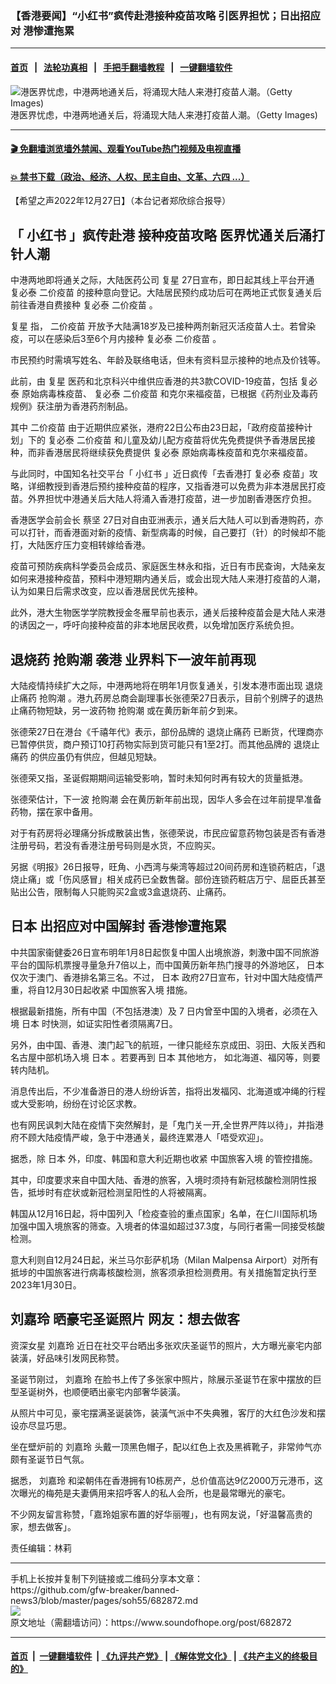 ### 【香港要闻】“小红书”疯传赴港接种疫苗攻略 引医界担忧；日出招应对 港惨遭拖累
------------------------

#### [首页](https://github.com/gfw-breaker/banned-news3/blob/master/README.md) &nbsp;&nbsp;|&nbsp;&nbsp; [法轮功真相](https://github.com/begood0513/basic/blob/master/README.md)  &nbsp;&nbsp;|&nbsp;&nbsp; [手把手翻墙教程](https://github.com/gfw-breaker/guides/wiki)  &nbsp;&nbsp;|&nbsp;&nbsp; [一键翻墙软件](https://github.com/gfw-breaker/nogfw/blob/master/README.md)  



<div><img alt="港医界忧虑，中港两地通关后，将涌现大陆人来港打疫苗人潮。（Getty Images)" src="https://img.soundofhope.org/2022-12/gettyimages-1231388374-1672168624870.jpg"/>
<br/><figcaption class="caption">
 港医界忧虑，中港两地通关后，将涌现大陆人来港打疫苗人潮。（Getty Images)
</figcaption></div><hr/>

#### [ 🎬  免翻墙浏览墙外禁闻、观看YouTube热门视频及电视直播](https://github.com/gfw-breaker/HelloWorld)

#### [ 💥  禁书下载（政治、经济、人权、民主自由、文革、六四 ...）](https://github.com/gfw-breaker/books/blob/master/README.md)

<div><div class="Content__Wrapper sc-1bvya0-0 elmmKw article_body" itemprop="articleBody">
 <div id="post_place_1">
 </div>
 <p class="meta-top">
  <span class="meta">
   【希望之声2022年12月27日】（本台记者郑欣综合报导）
  </span>
 </p>
 <h2>
  <strong>
   「
   <ok href="/term/551609">
    小红书
   </ok>
   」疯传赴港
   <ok href="/term/822258">
    接种疫苗攻略
   </ok>
   医界忧通关后涌打针人潮
  </strong>
 </h2>
 <p>
  中港两地即将通关之际，大陆医药公司
  <ok href="/term/64944">
   复星
  </ok>
  27日宣布，即日起其线上平台开通
  <ok href="/term/503843">
   复必泰
  </ok>
  <ok href="/term/479906">
   二价疫苗
  </ok>
  的接种意向登记。大陆居民预约成功后可在两地正式恢复通关后前往香港自费接种
  <ok href="/term/503843">
   复必泰
  </ok>
  <ok href="/term/479906">
   二价疫苗
  </ok>
  。
 </p>
 <p>
  <ok href="/term/64944">
   复星
  </ok>
  指，
  <ok href="/term/479906">
   二价疫苗
  </ok>
  开放予大陆满18岁及已接种两剂新冠灭活疫苗人士。若曾染疫，可以在感染后3至6个月内接种
  <ok href="/term/503843">
   复必泰
  </ok>
  <ok href="/term/479906">
   二价疫苗
  </ok>
  。
 </p>
 <p>
  市民预约时需填写姓名、年龄及联络电话，但未有资料显示接种的地点及价钱等。
 </p>
 <p>
  此前，由
  <ok href="/term/64944">
   复星
  </ok>
  医药和北京科兴中维供应香港的共3款COVID-19疫苗，包括
  <ok href="/term/503843">
   复必泰
  </ok>
  原始病毒株疫苗、
  <ok href="/term/503843">
   复必泰
  </ok>
  <ok href="/term/479906">
   二价疫苗
  </ok>
  和克尔来福疫苗，已根据《药剂业及毒药规例》获注册为香港药剂制品。
 </p>
 <p>
  其中
  <ok href="/term/479906">
   二价疫苗
  </ok>
  由于近期供应紧张，港府22日公布由23日起，「政府疫苗接种计划」下的
  <ok href="/term/503843">
   复必泰
  </ok>
  <ok href="/term/479906">
   二价疫苗
  </ok>
  和儿童及幼儿配方疫苗将优先免费提供予香港居民接种，而非香港居民将继续获免费提供
  <ok href="/term/503843">
   复必泰
  </ok>
  原始病毒株疫苗和克尔来福疫苗。
 </p>
 <p>
  与此同时，中国知名社交平台「
  <ok href="/term/551609">
   小红书
  </ok>
  」近日疯传「去香港打
  <ok href="/term/503843">
   复必泰
  </ok>
  疫苗」攻略，详细教授到香港后预约接种疫苗的程序，又指香港可以免费为非本港居民打疫苗。外界担忧中港通关后大陆人将涌入香港打疫苗，进一步加剧香港医疗负担。
 </p>
 <p>
  香港医学会前会长
  <ok href="/term/699742">
   蔡坚
  </ok>
  27日对自由亚洲表示，通关后大陆人可以到香港购药，亦可以打针，而香港面对新的疫情、新型病毒的时候，自己要打（针）的时候却不能打，大陆医疗压力变相转嫁给香港。
 </p>
 <p>
  疫苗可预防疾病科学委员会成员、家庭医生林永和指，近日有市民查询，大陆亲友如何来港接种疫苗，预料中港短期内通关后，或会出现大陆人来港打疫苗的人潮，认为如果日后需求改变，应以香港居民优先接种。
 </p>
 <p>
  此外，港大生物医学学院教授金冬雁早前也表示，通关后接种疫苗会是大陆人来港的诱因之一，呼吁向接种疫苗的非本地居民收费，以免增加医疗系统负担。
 </p>
 <h2>
  <strong>
   退烧药
   <ok href="/term/228487">
    抢购潮
   </ok>
   袭港 业界料下一波年前再现
  </strong>
 </h2>
 <p>
  大陆疫情持续扩大之际，中港两地将在明年1月恢复通关，引发本港巿面出现
  <ok href="/term/820008">
   退烧止痛药
  </ok>
  <ok href="/term/228487">
   抢购潮
  </ok>
  。港九药房总商会副理事长张德荣27日表示，目前个别牌子的退热止痛药物短缺，另一波药物
  <ok href="/term/228487">
   抢购潮
  </ok>
  或在黄历新年前夕到来。
 </p>
 <p>
  张德荣27日在港台《千禧年代》表示，部份品牌的
  <ok href="/term/820008">
   退烧止痛药
  </ok>
  已断货，代理商亦已暂停供货，商户预订10打药物实际到货可能只有1至2打。而其他品牌的
  <ok href="/term/820008">
   退烧止痛药
  </ok>
  的供应虽仍有供应，但越见短缺。
 </p>
 <p>
  张德荣又指，圣诞假期期间运输受影响，暂时未知何时再有较大的货量抵港。
 </p>
 <p>
  张德荣估计，下一波
  <ok href="/term/228487">
   抢购潮
  </ok>
  会在黄历新年前出现，因华人多会在过年前提早准备药物，摆在家中备用。
 </p>
 <p>
  对于有药房将必理痛分拆成散装出售，张德荣说，市民应留意药物包装是否有香港注册号码，若没有香港注册号码则是水货，不应购买。
 </p>
 <p>
  另据《明报》26日报导，旺角、小西湾与柴湾等超过20间药房和连锁药粧店，「退烧止痛」或「伤风感冒」相关成药已全数售罄。部份连锁药粧店万宁、屈臣氏甚至贴出公告，限制每人只能购买2盒或3盒退烧药、止痛药。
 </p>
 <h2>
  <strong>
   <ok href="/term/1442">
    日本
   </ok>
   出招应对中国解封 香港惨遭拖累
  </strong>
 </h2>
 <p>
  中共国家衞健委26日宣布明年1月8日起恢复中国人出境旅游，刺激中国不同旅游平台的国际机票搜寻量急升7倍以上，而中国黄历新年热门搜寻的外游地区，
  <ok href="/term/1442">
   日本
  </ok>
  仅次于澳门、香港排名第三名。不过，
  <ok href="/term/1442">
   日本
  </ok>
  政府27日宣布，针对中国大陆疫情严重，将自12月30日起收紧
  <ok href="/term/822261">
   中国旅客入境
  </ok>
  措施。
 </p>
 <p>
  根据最新措施，所有中国（不包括港澳）及 7 日内曾至中国的入境者，必须在入境
  <ok href="/term/1442">
   日本
  </ok>
  时快测，如证实阳性者须隔离7日。
 </p>
 <p>
  另外，由中国、香港、澳门起飞的航班，一律只能经东京成田、羽田、大阪关西和名古屋中部机场入境
  <ok href="/term/1442">
   日本
  </ok>
  。若要再到
  <ok href="/term/1442">
   日本
  </ok>
  其他地方， 如北海道、福冈等，则要转内陆机。
 </p>
 <p>
  消息传出后，不少准备游日的港人纷纷诉苦，指将出发福冈、北海道或冲绳的行程或大受影响，纷纷在讨论区求教。
 </p>
 <p>
  也有网民讽刺大陆在疫情下突然解封，是「鬼门关一开,全世界严阵以待」，并指港府不顾大陆疫情严峻，急于中港通关，最终连累港人「唔受欢迎」。
 </p>
 <p>
  据悉，除
  <ok href="/term/1442">
   日本
  </ok>
  外，印度、韩国和意大利近期也收紧
  <ok href="/term/822261">
   中国旅客入境
  </ok>
  的管控措施。
 </p>
 <p>
  其中，印度要求来自中国大陆、香港的旅客，入境时须持有新冠核酸检测阴性报告，抵埗时有症状或新冠检测呈阳性的人将被隔离。
 </p>
 <p>
  韩国从12月16日起，将中国列入「检疫查验的重点国家」名单，在仁川国际机场加强中国入境旅客的筛查。入境者的体温如超过37.3度，与同行者需一同接受核酸检测。
 </p>
 <p>
  意大利则自12月24日起，米兰马尔彭萨机场（Milan Malpensa Airport）对所有抵埗的中国旅客进行病毒核酸检测，旅客须承担检测费用。有关措施暂定执行至2023年1月30日。
 </p>
 <h2>
  <strong>
   <ok href="/term/102754">
    刘嘉玲
   </ok>
   晒豪宅圣诞照片 网友：想去做客
  </strong>
 </h2>
 <p>
  资深女星
  <ok href="/term/102754">
   刘嘉玲
  </ok>
  近日在社交平台晒出多张欢庆圣诞节的照片，大方曝光豪宅内部装潢，好品味引发网民称赞。
 </p>
 <p>
  圣诞节刚过，
  <ok href="/term/102754">
   刘嘉玲
  </ok>
  在脸书上传了多张家中照片，除展示圣诞节在家中摆放的巨型圣诞树外，也顺便晒出豪宅内部奢华装潢。
 </p>
 <p>
  从照片中可见，豪宅摆满圣诞装饰，装潢气派中不失典雅，客厅的大红色沙发和摆设亦尽显巧思。
 </p>
 <p>
  坐在壁炉前的
  <ok href="/term/102754">
   刘嘉玲
  </ok>
  头戴一顶黑色帽子，配以红色上衣及黑裤靴子，非常帅气亦颇有圣诞节日气氛。
 </p>
 <p>
  据悉，
  <ok href="/term/102754">
   刘嘉玲
  </ok>
  和梁朝伟在香港拥有10栋房产，总价值高达9亿2000万元港币，这次曝光的梅苑是夫妻俩用来招呼客人的私人会所，也是最常曝光的豪宅。
 </p>
 <p>
  不少网友留言称赞，「嘉玲姐家布置的好华丽喔」，也有网友说，「好温馨高贵的家，想去做客」。
 </p>
 <p class="meta-btm">
  责任编辑：林莉
 </p>
</div>
</div>
<hr/>
手机上长按并复制下列链接或二维码分享本文章：<br/>
https://github.com/gfw-breaker/banned-news3/blob/master/pages/soh55/682872.md <br/>
<a href='https://github.com/gfw-breaker/banned-news3/blob/master/pages/soh55/682872.md'><img src='https://github.com/gfw-breaker/banned-news3/blob/master/pages/soh55/682872.md.png'/></a> <br/>
原文地址（需翻墙访问）：https://www.soundofhope.org/post/682872


------------------------
#### [首页](https://github.com/gfw-breaker/banned-news3/blob/master/README.md) &nbsp;|&nbsp; [一键翻墙软件](https://github.com/gfw-breaker/nogfw/blob/master/README.md) &nbsp;| [《九评共产党》](https://github.com/gfw-breaker/9ping.md/blob/master/README.md#九评之一评共产党是什么) | [《解体党文化》](https://github.com/gfw-breaker/jtdwh.md/blob/master/README.md) | [《共产主义的终极目的》](https://github.com/gfw-breaker/gczydzjmd.md/blob/master/README.md)


<img src='http://gfw-breaker.win/banned-news3/pages/soh55/682872.md' width='0px' height='0px'/>